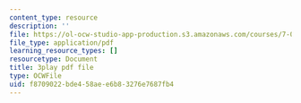 ```yaml
---
content_type: resource
description: ''
file: https://ol-ocw-studio-app-production.s3.amazonaws.com/courses/7-01sc-fundamentals-of-biology-fall-2011/f8709022bde458aee6b83276e7687fb4_reYwbnuhFU0.pdf
file_type: application/pdf
learning_resource_types: []
resourcetype: Document
title: 3play pdf file
type: OCWFile
uid: f8709022-bde4-58ae-e6b8-3276e7687fb4
---
```

